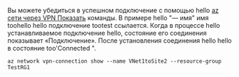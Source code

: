 Вы можете убедиться в успешном подключение с помощью hello [az сети через VPN Показать](/cli/azure/network/vpn-connection#show) команды. В примере hello "— имя" имя toohello hello подключение tootest ссылается. Когда в процессе hello устанавливаемое подключение hello, состояние его соединения показывает «Подключение». После установления соединения hello hello в состояние too'Connected ".

```azurecli
az network vpn-connection show --name VNet1toSite2 --resource-group TestRG1
```

